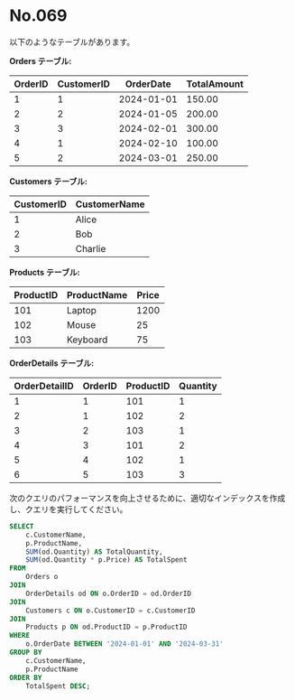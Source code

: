 # No.069

以下のようなテーブルがあります。

**Orders テーブル:**

| OrderID | CustomerID | OrderDate   | TotalAmount |
|---------|------------|-------------|-------------|
| 1       | 1          | 2024-01-01  | 150.00      |
| 2       | 2          | 2024-01-05  | 200.00      |
| 3       | 3          | 2024-02-01  | 300.00      |
| 4       | 1          | 2024-02-10  | 100.00      |
| 5       | 2          | 2024-03-01  | 250.00      |

**Customers テーブル:**

| CustomerID | CustomerName |
|------------|--------------|
| 1          | Alice        |
| 2          | Bob          |
| 3          | Charlie      |

**Products テーブル:**

| ProductID | ProductName   | Price |
|-----------|---------------|-------|
| 101       | Laptop        | 1200  |
| 102       | Mouse         | 25    |
| 103       | Keyboard      | 75    |

**OrderDetails テーブル:**

| OrderDetailID | OrderID | ProductID | Quantity |
|---------------|---------|-----------|----------|
| 1             | 1       | 101       | 1        |
| 2             | 1       | 102       | 2        |
| 3             | 2       | 103       | 1        |
| 4             | 3       | 101       | 2        |
| 5             | 4       | 102       | 1        |
| 6             | 5       | 103       | 3        |

次のクエリのパフォーマンスを向上させるために、適切なインデックスを作成し、クエリを実行してください。

```sql
SELECT
    c.CustomerName,
    p.ProductName,
    SUM(od.Quantity) AS TotalQuantity,
    SUM(od.Quantity * p.Price) AS TotalSpent
FROM
    Orders o
JOIN
    OrderDetails od ON o.OrderID = od.OrderID
JOIN
    Customers c ON o.CustomerID = c.CustomerID
JOIN
    Products p ON od.ProductID = p.ProductID
WHERE
    o.OrderDate BETWEEN '2024-01-01' AND '2024-03-31'
GROUP BY
    c.CustomerName,
    p.ProductName
ORDER BY
    TotalSpent DESC;
```
